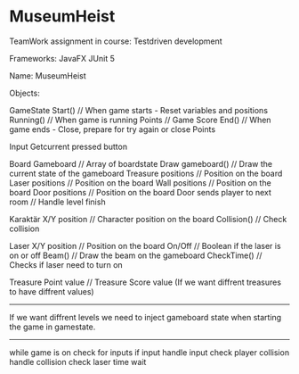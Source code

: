 # MuseumHeist
TeamWork assignment in course: Testdriven development

Frameworks:
JavaFX
JUnit 5

Name:
MuseumHeist


Objects:

GameState
	Start() // When game starts - Reset variables and positions
	Running() // When game is running
    Points // Game Score
	End() // When game ends - Close, prepare for try again or close
	Points

Input
  Getcurrent pressed button

Board
  Gameboard // Array of boardstate
	Draw gameboard() // Draw the current state of the gameboard
	Treasure positions // Position on the board
	Laser positions // Position on the board
	Wall positions // Position on the board
	Door positions // Position on the board
		Door sends player to next room // Handle level finish
		
Karaktär
	X/Y position // Character position on the board
	Collision() // Check collision
	
Laser
	X/Y position // Position on the board
	On/Off // Boolean if the laser is on or off
	Beam() // Draw the beam on the gameboard
  CheckTime() // Checks if laser need to turn on
	
Treasure
	Point value // Treasure Score value (If we want diffrent treasures to have diffrent values)
  
----

If we want diffrent levels we need to inject gameboard state when starting the game in gamestate.

----

while game is on
  check for inputs
  if input
    handle input
      check player collision
      handle collision
  check laser time
  wait
